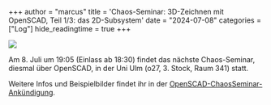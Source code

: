 +++
author = "marcus"
title = 'Chaos-Seminar: 3D-Zeichnen mit OpenSCAD, Teil 1/3: das 2D-Subsystem'
date = "2024-07-08"
categories = ["Log"]
hide_readingtime = true
+++

![](/ccc/chaosseminar/openscad1/titelfolie.small.png)

Am 8. Juli um 19:05 (Einlass ab 18:30) findet das nächste Chaos-Seminar,
diesmal über OpenSCAD, in der Uni Ulm (o27, 3. Stock, Raum 341) statt.

Weitere Infos und Beispielbilder findet ihr in der
[OpenSCAD-ChaosSeminar-Ankündigung](/ccc/chaosseminar/openscad1/).


